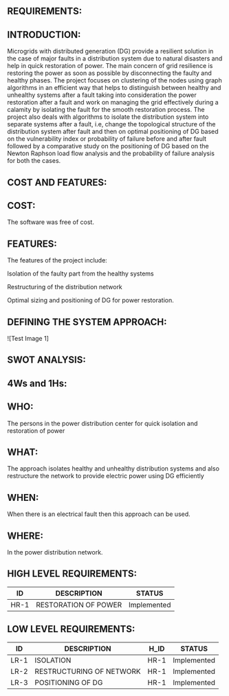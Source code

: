 ## REQUIREMENTS:


## INTRODUCTION:


Microgrids with distributed generation (DG) provide a resilient solution in the case of major faults in a distribution system due to natural disasters and help in quick restoration of power.
The main concern of grid resilience is restoring the power as soon as possible by disconnecting the faulty and healthy phases.
The project focuses on clustering of the nodes using graph algorithms in an efficient way that helps to distinguish between healthy and unhealthy systems after a fault taking into consideration the power restoration after a fault and work on managing the grid effectively during a calamity by isolating the fault for the smooth restoration process.
The project also deals with algorithms to isolate the distribution system into separate systems after a fault, i.e, change the topological structure of the distribution system after fault and then on optimal positioning of DG based on the vulnerability index or probability of failure before and after fault followed by a comparative study on the positioning of DG based on the Newton Raphson load flow analysis and the probability of failure analysis for both the cases.

## COST AND FEATURES:


## COST:


The software was free of cost.

## FEATURES:


The features of the project include:

Isolation of the faulty part from the healthy systems

Restructuring of the distribution network

Optimal sizing and positioning of DG for power restoration.



## DEFINING THE SYSTEM APPROACH:


![Test Image 1]



## SWOT ANALYSIS:





## 4Ws and 1Hs:



## WHO:


The persons in the power distribution center for quick isolation and restoration of power

## WHAT:

The approach isolates healthy and unhealthy distribution systems and also restructure the network to provide electric power using DG efficiently

## WHEN:


When there is an electrical fault then this approach can be used.

## WHERE:


In the power distribution network.

HIGH LEVEL REQUIREMENTS:
-------------------------

| ID    | DESCRIPTION          | STATUS     |
| ------| ---------------------|------------|
| HR-1  | RESTORATION OF POWER |Implemented |



LOW LEVEL REQUIREMENTS:
-------------------------


| ID   | DESCRIPTION               | H_ID | STATUS       | 
|------| --------------------------|------|--------------|
| LR-1 |ISOLATION                  | HR-1 |  Implemented |
| LR-2 |RESTRUCTURING OF NETWORK   | HR-1 |  Implemented |
| LR-3 | POSITIONING OF DG         | HR-1 |  Implemented |








